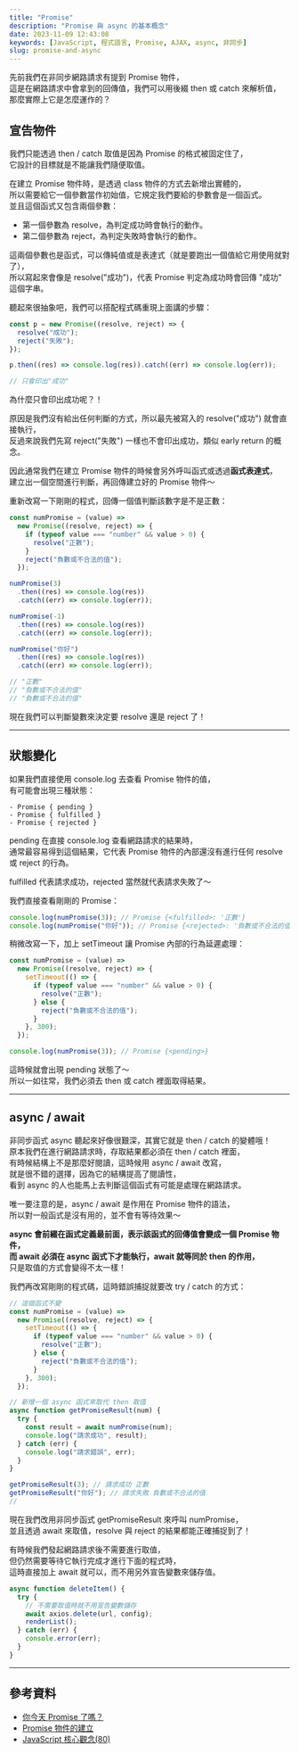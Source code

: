 ```yaml
---
title: "Promise"
description: "Promise 與 async 的基本概念"
date: 2023-11-09 12:43:08
keywords: [JavaScript, 程式語言, Promise, AJAX, async, 非同步]
slug: promise-and-async
---
```


先前我們在非同步網路請求有提到 Promise 物件，  
這是在網路請求中會拿到的回傳值，我們可以用後綴 then 或 catch 來解析值，  
那麼實際上它是怎麼運作的？

## 宣告物件

我們只能透過 then / catch 取值是因為 Promise 的格式被固定住了，  
它設計的目標就是不能讓我們隨便取值。

在建立 Promise 物件時，是透過 class 物件的方式去新增出實體的，  
所以需要給它一個參數當作初始值，它規定我們要給的參數會是一個函式。  
並且這個函式又包含兩個參數：

- 第一個參數為 resolve，為判定成功時會執行的動作。
- 第二個參數為 reject，為判定失敗時會執行的動作。

這兩個參數也是函式，可以傳純值或是表達式（就是要跑出一個值給它用使用就對了），  
所以寫起來會像是 resolve("成功")，代表 Promise 判定為成功時會回傳 "成功" 這個字串。

聽起來很抽象吧，我們可以搭配程式碼重現上面講的步驟：

```js
const p = new Promise((resolve, reject) => {
  resolve("成功");
  reject("失敗");
});

p.then((res) => console.log(res)).catch((err) => console.log(err));

// 只會印出"成功"
```

為什麼只會印出成功呢？！

原因是我們沒有給出任何判斷的方式，所以最先被寫入的 resolve("成功") 就會直接執行，  
反過來說我們先寫 reject("失敗") 一樣也不會印出成功，類似 early return 的概念。

因此通常我們在建立 Promise 物件的時候會另外呼叫函式或透過**函式表達式**，  
建立出一個空間進行判斷，再回傳建立好的 Promise 物件～

重新改寫一下剛剛的程式，回傳一個值判斷該數字是不是正數：

```js
const numPromise = (value) =>
  new Promise((resolve, reject) => {
    if (typeof value === "number" && value > 0) {
      resolve("正數");
    }
    reject("負數或不合法的值");
  });

numPromise(3)
  .then((res) => console.log(res))
  .catch((err) => console.log(err));

numPromise(-1)
  .then((res) => console.log(res))
  .catch((err) => console.log(err));

numPromise("你好")
  .then((res) => console.log(res))
  .catch((err) => console.log(err));

// "正數"
// "負數或不合法的值"
// "負數或不合法的值"
```

現在我們可以判斷變數來決定要 resolve 還是 reject 了！

---

## 狀態變化

如果我們直接使用 console.log 去查看 Promise 物件的值，  
有可能會出現三種狀態：

```
- Promise { pending }
- Promise { fulfilled }
- Promise { rejected }
```

pending 在直接 console.log 查看網路請求的結果時，  
通常最容易得到這個結果，它代表 Promise 物件的內部還沒有進行任何 resolve 或 reject 的行為。

fulfilled 代表請求成功，rejected 當然就代表請求失敗了～

我們直接查看剛剛的 Promise：

```js
console.log(numPromise(3)); // Promise {<fulfilled>: '正數'}
console.log(numPromise("你好")); // Promise {<rejected>: '負數或不合法的值'}
```

稍微改寫一下，加上 setTimeout 讓 Promise 內部的行為延遲處理：

```js
const numPromise = (value) =>
  new Promise((resolve, reject) => {
    setTimeout(() => {
      if (typeof value === "number" && value > 0) {
        resolve("正數");
      } else {
        reject("負數或不合法的值");
      }
    }, 300);
  });

console.log(numPromise(3)); // Promise {<pending>}
```

這時候就會出現 pending 狀態了～  
所以一如往常，我們必須去 then 或 catch 裡面取得結果。

---

## async / await

非同步函式 async 聽起來好像很艱深，其實它就是 then / catch 的變體哦！  
原本我們在進行網路請求時，存取結果都必須在 then / catch 裡面，  
有時候結構上不是那麼好閱讀，這時候用 async / await 改寫，  
就是很不錯的選擇，因為它的結構提高了閱讀性，  
看到 async 的人也能馬上去判斷這個函式有可能是處理在網路請求。

唯一要注意的是，async / await 是作用在 Promise 物件的語法，  
所以對一般函式是沒有用的，並不會有等待效果～

**async 會前綴在函式定義最前面，表示該函式的回傳值會變成一個 Promise 物件，**  
**而 await 必須在 async 函式下才能執行，await 就等同於 then 的作用，**  
只是取值的方式會變得不太一樣！

我們再改寫剛剛的程式碼，這時錯誤捕捉就要改 try / catch 的方式：

```js
// 這個函式不變
const numPromise = (value) =>
  new Promise((resolve, reject) => {
    setTimeout(() => {
      if (typeof value === "number" && value > 0) {
        resolve("正數");
      } else {
        reject("負數或不合法的值");
      }
    }, 300);
  });

// 新增一個 async 函式來取代 then 取值
async function getPromiseResult(num) {
  try {
    const result = await numPromise(num);
    console.log("請求成功", result);
  } catch (err) {
    console.log("請求錯誤", err);
  }
}

getPromiseResult(3); // 請求成功 正數
getPromiseResult("你好"); // 請求失敗 負數或不合法的值
//
```

現在我們改用非同步函式 getPromiseResult 來呼叫 numPromise，  
並且透過 await 來取值，resolve 與 reject 的結果都能正確捕捉到了！

有時候我們發起網路請求後不需要進行取值，  
但仍然需要等待它執行完成才進行下面的程式時，  
這時直接加上 await 就可以，而不用另外宣告變數來儲存值。

```js
async function deleteItem() {
  try {
    // 不需要取值時就不用宣告變數儲存
    await axios.delete(url, config);
    renderList();
  } catch (err) {
    console.error(err);
  }
}
```

---

## 參考資料

- [你今天 Promise 了嗎？](https://5xruby.tw/posts/promise)
- [Promise 物件的建立](https://eyesofkids.gitbooks.io/javascript-start-es6-promise/content/contents/ch4_basic_usage.html)
- [JavaScript 核心觀念(80)](https://israynotarray.com/javascript/20220513/3060050230/)
